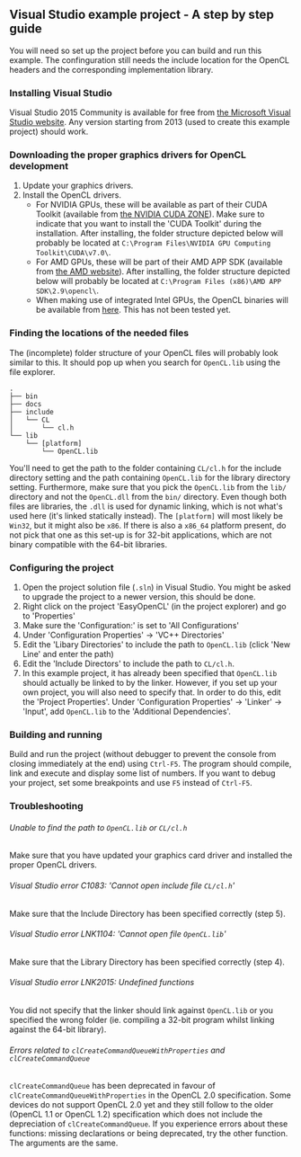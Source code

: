 ## Visual Studio example project - A step by step guide
You will need so set up the project before you can build and run this example. The confinguration still needs the include location for the OpenCL headers and the corresponding implementation library.

### Installing Visual Studio
Visual Studio 2015 Community is available for free from [the Microsoft Visual Studio website](https://www.visualstudio.com/). Any version starting from 2013 (used to create this example project) should work.

### Downloading the proper graphics drivers for OpenCL development
1. Update your graphics drivers.
2. Install the OpenCL drivers.
    *   For NVIDIA GPUs, these will be available as part of their CUDA Toolkit (available from [the NVIDIA CUDA ZONE](https://developer.nvidia.com/cuda-toolkit)). Make sure to indicate that you want to install the 'CUDA Toolkit' during the installation. After installing, the folder structure depicted below will probably be located at `C:\Program Files\NVIDIA GPU Computing Toolkit\CUDA\v7.0\`.
    *   For AMD GPUs, these will be part of their AMD APP SDK (available from [the AMD website](http://developer.amd.com/tools-and-sdks/opencl-zone/amd-accelerated-parallel-processing-app-sdk/)). After installing, the folder structure depicted below will probably be located at `C:\Program Files (x86)\AMD APP SDK\2.9\opencl\`.
    *   When making use of integrated Intel GPUs, the OpenCL binaries will be available from [here](https://software.intel.com/en-us/articles/opencl-drivers). This has not been tested yet.

### Finding the locations of the needed files
The (incomplete) folder structure of your OpenCL files will probably look similar to this. It should pop up when you search for `OpenCL.lib` using the file explorer.
```
.
├── bin
├── docs
├── include
│   └── CL
│       └── cl.h
└── lib
    └── [platform]
        └── OpenCL.lib
```
You'll need to get the path to the folder containing `CL/cl.h` for the include directory setting and the path containing `OpenCL.lib` for the library directory setting. Furthermore, make sure that you pick the `OpenCL.lib` from the `lib/` directory and not the `OpenCL.dll` from the `bin/` directory. Even though both files are libraries, the `.dll` is used for dynamic linking, which is not what's used here (it's linked statically instead). The `[platform]` will most likely be `Win32`, but it might also be `x86`. If there is also a `x86_64` platform present, do not pick that one as this set-up is for 32-bit applications, which are not binary compatible with the 64-bit libraries.

### Configuring the project
1. Open the project solution file (`.sln`) in Visual Studio. You might be asked to upgrade the project to a newer version, this should be done.
2. Right click on the project 'EasyOpenCL' (in the project explorer) and go to 'Properties'
3. Make sure the 'Configuration:' is set to 'All Configurations'
4. Under 'Configuration Properties' -> 'VC++ Directories'
5. Edit the 'Libary Directories' to include the path to `OpenCL.lib` (click 'New Line' and enter the path)
6. Edit the 'Include Directors' to include the path to `CL/cl.h`.
7. In this example project, it has already been specified that `OpenCL.lib` should actually be linked to by the linker. However, if you set up your own project, you will also need to specify that. In order to do this, edit the 'Project Properties'. Under 'Configuration Properties' -> 'Linker' -> 'Input', add `OpenCL.lib` to the 'Additional Dependencies'.

### Building and running
Build and run the project (without debugger to prevent the console from closing immediately at the end) using `Ctrl-F5`. The program should compile, link and execute and display some list of numbers. If you want to debug your project, set some breakpoints and use `F5` instead of `Ctrl-F5`.

### Troubleshooting
######  Unable to find the path to `OpenCL.lib` or `CL/cl.h`
Make sure that you have updated your graphics card driver and installed the proper OpenCL drivers.

######  Visual Studio error C1083: 'Cannot open include file `CL/cl.h`'
Make sure that the Include Directory has been specified correctly (step 5).

######  Visual Studio error LNK1104: 'Cannot open file `OpenCL.lib`'
Make sure that the Library Directory has been specified correctly (step 4).

######  Visual Studio error LNK2015: Undefined functions
You did not specify that the linker should link against `OpenCL.lib` or you specified the wrong folder (ie. compiling a 32-bit program whilst linking against the 64-bit library). 

###### Errors related to `clCreateCommandQueueWithProperties` and `clCreateCommandQueue` 
`clCreateCommandQueue` has been deprecated in favour of `clCreateCommandQueueWithProperties` in the OpenCL 2.0 specification. Some devices do not support OpenCL 2.0 yet and they still follow to the older (OpenCL 1.1 or OpenCL 1.2) specification which does not include the depreciation of `clCreateCommandQueue`. If you experience errors about these functions: missing declarations or being deprecated, try the other function. The arguments are the same.

